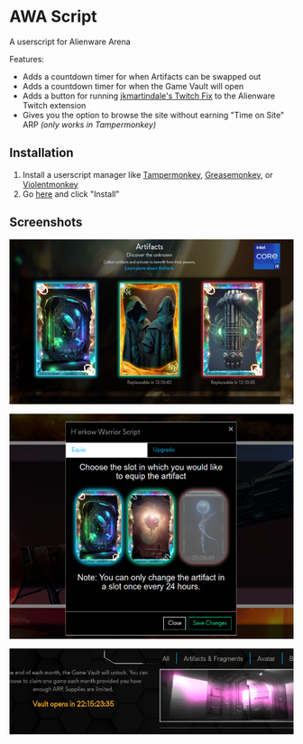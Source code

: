 # AWA Script

A userscript for Alienware Arena

Features:

* Adds a countdown timer for when Artifacts can be swapped out
* Adds a countdown timer for when the Game Vault will open
* Adds a button for running [jkmartindale's Twitch Fix](https://github.com/jkmartindale/alienware-arena-fix) to the Alienware Twitch extension
* Gives you the option to browse the site without earning "Time on Site" ARP *(only works in Tampermonkey)*

## Installation

1. Install a userscript manager like [Tampermonkey](https://www.tampermonkey.net/), [Greasemonkey](https://addons.mozilla.org/en-US/firefox/addon/greasemonkey/), or [Violentmonkey](https://violentmonkey.github.io/)
2. Go [here](https://github.com/Citrinate/awa-script/raw/main/code.user.js) and click "Install"

## Screenshots

![Artifact Countdown](https://raw.githubusercontent.com/Citrinate/awa-script/main/Screenshots/artifacts_1.png)

![Artifact Countdown](https://raw.githubusercontent.com/Citrinate/awa-script/main/Screenshots/artifacts_2.png)

![Vault Countdown](https://raw.githubusercontent.com/Citrinate/awa-script/main/Screenshots/vault.png)
